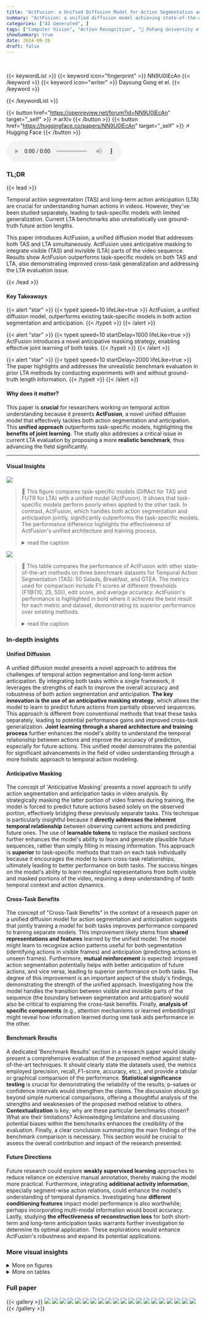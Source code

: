 ```yaml
---
title: "ActFusion: a Unified Diffusion Model for Action Segmentation and Anticipation"
summary: "ActFusion: a unified diffusion model achieving state-of-the-art performance in both action segmentation and anticipation by jointly learning visible and invisible parts of video sequences."
categories: ["AI Generated", ]
tags: ["Computer Vision", "Action Recognition", "🏢 Pohang University of Science and Technology",]
showSummary: true
date: 2024-09-26
draft: false
---
```


<br>

{{< keywordList >}}
{{< keyword icon="fingerprint" >}} NN9U0lEcAn {{< /keyword >}}
{{< keyword icon="writer" >}} Dayoung Gong et el. {{< /keyword >}}
 
{{< /keywordList >}}

{{< button href="https://openreview.net/forum?id=NN9U0lEcAn" target="_self" >}}
↗ arXiv
{{< /button >}}
{{< button href="https://huggingface.co/papers/NN9U0lEcAn" target="_self" >}}
↗ Hugging Face
{{< /button >}}



<audio controls>
    <source src="https://ai-paper-reviewer.com/NN9U0lEcAn/podcast.wav" type="audio/wav">
    Your browser does not support the audio element.
</audio>


### TL;DR


{{< lead >}}

Temporal action segmentation (TAS) and long-term action anticipation (LTA) are crucial for understanding human actions in videos.  However, they've been studied separately, leading to task-specific models with limited generalization.  Current LTA benchmarks also unrealistically use ground-truth future action lengths. 

This paper introduces ActFusion, a unified diffusion model that addresses both TAS and LTA simultaneously.  ActFusion uses anticipative masking to integrate visible (TAS) and invisible (LTA) parts of the video sequence.  Results show ActFusion outperforms task-specific models on both TAS and LTA, also demonstrating improved cross-task generalization and addressing the LTA evaluation issue.

{{< /lead >}}


#### Key Takeaways

{{< alert "star" >}}
{{< typeit speed=10 lifeLike=true >}} ActFusion, a unified diffusion model, outperforms existing task-specific models in both action segmentation and anticipation. {{< /typeit >}}
{{< /alert >}}

{{< alert "star" >}}
{{< typeit speed=10 startDelay=1000 lifeLike=true >}} ActFusion introduces a novel anticipative masking strategy, enabling effective joint learning of both tasks. {{< /typeit >}}
{{< /alert >}}

{{< alert "star" >}}
{{< typeit speed=10 startDelay=2000 lifeLike=true >}} The paper highlights and addresses the unrealistic benchmark evaluation in prior LTA methods by conducting experiments with and without ground-truth length information. {{< /typeit >}}
{{< /alert >}}

#### Why does it matter?
This paper is **crucial** for researchers working on temporal action understanding because it presents **ActFusion**, a novel unified diffusion model that effectively tackles both action segmentation and anticipation.  This **unified approach** outperforms task-specific models, highlighting the **benefits of joint learning**. The study also addresses a critical issue in current LTA evaluation by proposing a more **realistic benchmark**, thus advancing the field significantly.

------
#### Visual Insights



![](https://ai-paper-reviewer.com/NN9U0lEcAn/figures_1_1.jpg)

> 🔼 This figure compares task-specific models (DiffAct for TAS and FUTR for LTA) with a unified model (ActFusion).  It shows that task-specific models perform poorly when applied to the other task. In contrast, ActFusion, which handles both action segmentation and anticipation jointly, significantly outperforms the task-specific models. The performance difference highlights the effectiveness of ActFusion's unified architecture and training process.
> <details>
> <summary>read the caption</summary>
> Figure 1: Task-specific models vs. ActFusion (ours). (a) Conventional task-specific models for TAS and LTA. (b) Our unified model ActFusion to address both tasks. (c) Performance comparison across tasks. Tasks-specific models such as DiffAct [43] for TAS and FUTR [25] for LTA exhibits poor performance on cross-task evaluations. ActFusion outperforms task-specific models on both TAS and LTA, including TempAgg [52], which trains separate models for each task. Note that the performance of ActFusion is evaluation result of a single model through a single training process.
> </details>





![](https://ai-paper-reviewer.com/NN9U0lEcAn/tables_5_1.jpg)

> 🔼 This table compares the performance of ActFusion with other state-of-the-art methods on three benchmark datasets for Temporal Action Segmentation (TAS): 50 Salads, Breakfast, and GTEA.  The metrics used for comparison include F1 scores at different thresholds (F1@{10, 25, 50}), edit score, and average accuracy.  ActFusion's performance is highlighted in bold where it achieves the best result for each metric and dataset, demonstrating its superior performance over existing methods.
> <details>
> <summary>read the caption</summary>
> Table 1: Comparison with state of the art on TAS. The overall results demonstrate the efficacy of ActFusion on TAS, achieving state-of-the-art performance across benchmark datasets. Bold values represent the highest accuracy, while underlined values indicate the second-highest accuracy.
> </details>





### In-depth insights


#### Unified Diffusion
A unified diffusion model presents a novel approach to address the challenges of temporal action segmentation and long-term action anticipation.  By integrating both tasks within a single framework, it leverages the strengths of each to improve the overall accuracy and robustness of both action segmentation and anticipation. **The key innovation is the use of an anticipative masking strategy**, which allows the model to learn to predict future actions from partially observed sequences.  This approach is different from conventional methods that treat these tasks separately, leading to potential performance gains and improved cross-task generalization.  **Joint learning through a shared architecture and training process** further enhances the model's ability to understand the temporal relationship between actions and improve the accuracy of prediction, especially for future actions. This unified model demonstrates the potential for significant advancements in the field of video understanding through a more holistic approach to temporal action modeling.

#### Anticipative Masking
The concept of 'Anticipative Masking' presents a novel approach to unify action segmentation and anticipation tasks in video analysis.  By strategically masking the latter portion of video frames during training, the model is forced to predict future actions based solely on the observed portion, effectively bridging these previously separate tasks. This technique is particularly insightful because it **directly addresses the inherent temporal relationship** between observing current actions and predicting future ones.  The use of **learnable tokens** to replace the masked sections further enhances the model's ability to learn and generate plausible future sequences, rather than simply filling in missing information.  This approach is **superior** to task-specific methods that train on each task individually because it encourages the model to learn cross-task relationships, ultimately leading to better performance on both tasks. The success hinges on the model's ability to learn meaningful representations from both visible and masked portions of the video, requiring a deep understanding of both temporal context and action dynamics.

#### Cross-Task Benefits
The concept of "Cross-Task Benefits" in the context of a research paper on a unified diffusion model for action segmentation and anticipation suggests that jointly training a model for both tasks improves performance compared to training separate models. This improvement likely stems from **shared representations and features** learned by the unified model.  The model might learn to recognize action patterns useful for both segmentation (identifying actions in visible frames) and anticipation (predicting actions in unseen frames).  Furthermore, **mutual reinforcement** is expected: improved action segmentation potentially helps with better anticipation of future actions, and vice versa, leading to superior performance on both tasks. The degree of this improvement is an important aspect of the study's findings, demonstrating the strength of the unified approach.  Investigating how the model handles the transition between visible and invisible parts of the sequence (the boundary between segmentation and anticipation) would also be critical to explaining the cross-task benefits.  Finally, **analysis of specific components** (e.g., attention mechanisms or learned embeddings) might reveal how information learned during one task aids performance in the other.

#### Benchmark Results
A dedicated 'Benchmark Results' section in a research paper would ideally present a comprehensive evaluation of the proposed method against state-of-the-art techniques.  It should clearly state the datasets used, the metrics employed (precision, recall, F1-score, accuracy, etc.), and provide a tabular or graphical comparison of the performance.  **Statistical significance testing** is crucial for demonstrating the reliability of the results; p-values or confidence intervals would strengthen the claims. The discussion should go beyond simple numerical comparisons, offering a thoughtful analysis of the strengths and weaknesses of the proposed method relative to others.  **Contextualization** is key; why are these particular benchmarks chosen?  What are their limitations?  Acknowledging limitations and discussing potential biases within the benchmarks enhances the credibility of the evaluation.  Finally, a clear conclusion summarizing the main findings of the benchmark comparison is necessary. This section would be crucial to assess the overall contribution and impact of the research presented.

#### Future Directions
Future research could explore **weakly supervised learning** approaches to reduce reliance on extensive manual annotation, thereby making the model more practical.  Furthermore, integrating **additional activity information**, especially segment-wise action relations, could enhance the model's understanding of temporal dynamics.  Investigating how **different conditioning features** impact model performance is also worthwhile; perhaps incorporating multi-modal information would boost accuracy. Lastly, studying **the effectiveness of reconstruction loss** for both short-term and long-term anticipation tasks warrants further investigation to determine its optimal application.  These explorations would enhance ActFusion's robustness and expand its potential applications.


### More visual insights

<details>
<summary>More on figures
</summary>


![](https://ai-paper-reviewer.com/NN9U0lEcAn/figures_1_2.jpg)

> 🔼 This figure compares the performance of task-specific models for Temporal Action Segmentation (TAS) and Long-term Action Anticipation (LTA) with the proposed unified model, ActFusion.  (a) shows traditional approaches using separate models for TAS and LTA. (b) illustrates ActFusion, which combines both tasks into a single model.  (c) presents a bar chart comparing the performance of ActFusion and other models on both TAS and LTA, demonstrating ActFusion's superior performance and efficiency.
> <details>
> <summary>read the caption</summary>
> Figure 1: Task-specific models vs. ActFusion (ours). (a) Conventional task-specific models for TAS and LTA. (b) Our unified model ActFusion to address both tasks. (c) Performance comparison across tasks. Tasks-specific models such as DiffAct [43] for TAS and FUTR [25] for LTA exhibits poor performance on cross-task evaluations. ActFusion outperforms task-specific models on both TAS and LTA, including TempAgg [52], which trains separate models for each task. Note that the performance of ActFusion is evaluation result of a single model through a single training process. The reported performance represents the average of each task in the original paper or evaluated with the official checkpoint (See Sec. F for details).
> </details>



![](https://ai-paper-reviewer.com/NN9U0lEcAn/figures_3_1.jpg)

> 🔼 The figure illustrates the overall pipeline of the ActFusion model.  During training, various masking strategies are randomly applied to the input video frames, replacing masked portions with learnable tokens. These masked features are then processed by an encoder to generate visual embeddings, which in turn condition a decoder. The decoder iteratively denoises action labels. During inference, different masking strategies are used for different tasks (no masking for action segmentation, anticipative masking for action anticipation). The decoder iteratively denoises the action labels to generate predictions.
> <details>
> <summary>read the caption</summary>
> Figure 2: Overall pipeline of ActFusion. During training, we randomly select one of five masking strategies and apply it to input video frames F, replacing masked regions with learnable tokens to obtain masked features Fʹ. These features are processed by the encoder g to produce visual embeddings E, which condition the decoder h to denoise action labels from As to Aº at time-step s. For inference, we use different masking strategies depending on the task: no masking for TAS and anticipative masking for LTA. The decoder then iteratively denoises action labels following ÂS → ÂS-A → ... → Âº using the DDIM update rule [54].
> </details>



![](https://ai-paper-reviewer.com/NN9U0lEcAn/figures_8_1.jpg)

> 🔼 This figure compares the performance of task-specific models (DiffAct for TAS and FUTR for LTA) against the unified ActFusion model. It highlights ActFusion's superior performance on both tasks, demonstrating the benefits of a joint learning approach.
> <details>
> <summary>read the caption</summary>
> Figure 1: Task-specific models vs. ActFusion (ours). (a) Conventional task-specific models for TAS and LTA. (b) Our unified model ActFusion to address both tasks. (c) Performance comparison across tasks. Tasks-specific models such as DiffAct [43] for TAS and FUTR [25] for LTA exhibits poor performance on cross-task evaluations. ActFusion outperforms task-specific models on both TAS and LTA, including TempAgg [52], which trains separate models for each task. Note that the performance of ActFusion is evaluation result of a single model through a single training process. The reported performance represents the average of each task in the original paper or evaluated with the official checkpoint (See Sec. F for details).
> </details>



![](https://ai-paper-reviewer.com/NN9U0lEcAn/figures_9_1.jpg)

> 🔼 This figure shows the qualitative results of the ActFusion model on the tasks of temporal action segmentation (TAS) and long-term action anticipation (LTA).  It displays video frames from three different datasets (Breakfast, 50 Salads, and GTEA). For each video sequence, the ground truth action labels (GT), the model's predictions for action segmentation (TAS), and the model's predictions for action anticipation (LTA) are displayed alongside.  The dashed line indicates the boundary between the observed frames (used for segmentation) and the unobserved frames (used for anticipation). The figure visually demonstrates the model's ability to accurately classify both currently occurring and future actions. 
> <details>
> <summary>read the caption</summary>
> Figure 5: Qualitative results
> </details>



![](https://ai-paper-reviewer.com/NN9U0lEcAn/figures_16_1.jpg)

> 🔼 This figure illustrates the overall pipeline of the ActFusion model.  It shows how the model uses different masking strategies during training and inference.  During training, random masking helps the model to learn from incomplete data, while during inference, different masking is applied depending on whether the task is temporal action segmentation (TAS) or long-term action anticipation (LTA). The encoder processes the masked features, and the decoder iteratively refines the action labels through a denoising process. The diagram clearly shows the flow of information from input video frames to final action predictions.
> <details>
> <summary>read the caption</summary>
> Figure 2: Overall pipeline of ActFusion. During training, we randomly select one of five masking strategies and apply it to input video frames F, replacing masked regions with learnable tokens to obtain masked features F'. These features are processed by the encoder g to produce visual embeddings E, which condition the decoder h to denoise action labels from As to Aˆ0 at time-step s. For inference, we use different masking strategies depending on the task: no masking for TAS and anticipative masking for LTA. The decoder then iteratively denoises action labels following AˆS → AˆS−∆ → ... → Aˆ0 using the DDIM update rule [54].
> </details>



![](https://ai-paper-reviewer.com/NN9U0lEcAn/figures_16_2.jpg)

> 🔼 This figure illustrates the overall pipeline of the ActFusion model.  It shows how the model uses different masking strategies during training and inference for action segmentation and anticipation.  During training, five masking strategies are randomly selected and applied, replacing masked parts of the video with learnable tokens.  The encoder processes these masked features and generates embeddings that condition the decoder. The decoder iteratively denoises action labels to reconstruct the ground truth. During inference, the masking strategy varies depending on whether action segmentation or action anticipation is the task.
> <details>
> <summary>read the caption</summary>
> Figure 2: Overall pipeline of ActFusion. During training, we randomly select one of five masking strategies and apply it to input video frames F, replacing masked regions with learnable tokens to obtain masked features Fʹ. These features are processed by the encoder g to produce visual embeddings E, which condition the decoder h to denoise action labels from As to Aº at time-step s. For inference, we use different masking strategies depending on the task: no masking for TAS and anticipative masking for LTA. The decoder then iteratively denoises action labels following ÂS → ÂS-A → ... → Âº using the DDIM update rule [54].
> </details>



![](https://ai-paper-reviewer.com/NN9U0lEcAn/figures_21_1.jpg)

> 🔼 This figure presents qualitative results from ActFusion, evaluated on both TAS and LTA using a single model. The figure includes video frames, ground-truth action sequences, and predicted results for TAS and LTA. For LTA, only the visible parts (observed frames) are used as input. The results show that ActFusion effectively handles both visible and future segments, accurately classifying current actions and anticipating future ones.
> <details>
> <summary>read the caption</summary>
> Figure 5: Qualitative results
> </details>



![](https://ai-paper-reviewer.com/NN9U0lEcAn/figures_21_2.jpg)

> 🔼 This figure illustrates the overall pipeline of the ActFusion model. It shows how the model uses different masking strategies during training and inference to handle both action segmentation and anticipation tasks.  The training process involves randomly selecting one of five masking strategies and replacing masked regions with learnable tokens. The inference process uses different masking strategies depending on the task, either with no masking for action segmentation or anticipative masking for action anticipation. The encoder and decoder processes are also shown, with the decoder iteratively denoising action labels to generate predictions.
> <details>
> <summary>read the caption</summary>
> Figure 2: Overall pipeline of ActFusion. During training, we randomly select one of five masking strategies and apply it to input video frames F, replacing masked regions with learnable tokens to obtain masked features Fʹ. These features are processed by the encoder g to produce visual embeddings E, which condition the decoder h to denoise action labels from As to Aº at time-step s. For inference, we use different masking strategies depending on the task: no masking for TAS and anticipative masking for LTA. The decoder then iteratively denoises action labels following ÂS → ÂS-A → ... → Âº using the DDIM update rule [54].
> </details>



![](https://ai-paper-reviewer.com/NN9U0lEcAn/figures_22_1.jpg)

> 🔼 This figure showcases qualitative results from ActFusion, evaluated on both TAS and LTA using a single model.  It displays video frames alongside ground truth action sequences and the model's predictions for both TAS (action segmentation) and LTA (action anticipation).  The LTA predictions are based solely on the visible (observed) portion of the video frames. The visualization highlights the model's ability to accurately classify actions in the observed frames (TAS) and anticipate future actions in unseen portions (LTA).
> <details>
> <summary>read the caption</summary>
> Figure 5: Qualitative results
> </details>



![](https://ai-paper-reviewer.com/NN9U0lEcAn/figures_22_2.jpg)

> 🔼 This figure presents qualitative results from ActFusion, evaluated on both TAS and LTA using a single model. The figure includes video frames, ground-truth action sequences, and predicted results for TAS and LTA. For LTA, only the visible parts (observed frames) are used as input. The results show that ActFusion effectively handles both visible and future segments, accurately classifying current actions and anticipating future ones. Additional results are provided in Figures S3 and S4.
> <details>
> <summary>read the caption</summary>
> Figure 5: Qualitative results
> </details>



</details>




<details>
<summary>More on tables
</summary>


![](https://ai-paper-reviewer.com/NN9U0lEcAn/tables_6_1.jpg)
> 🔼 This table compares the performance of ActFusion with other state-of-the-art models on the Long-term Action Anticipation (LTA) task.  It shows the results for different datasets (50 Salads and Breakfast), input types (labels and features), and anticipation ratios (α and β).  Bold values highlight the best performance for each setting, while underlined values indicate the second-best performance. This demonstrates ActFusion's superior performance in LTA compared to other methods.
> <details>
> <summary>read the caption</summary>
> Table 2: Comparison with the state of the art on LTA. The overall results demonstrate the effectiveness of ActFusion, achieving new SOTA performance in LTA. Bold values represent the highest accuracy, while underlined values indicate the second-highest accuracy.
> </details>

![](https://ai-paper-reviewer.com/NN9U0lEcAn/tables_7_1.jpg)
> 🔼 This table presents an ablation study demonstrating the impact of learning temporal action segmentation (TAS) on long-term action anticipation (LTA).  It shows the results of experiments conducted on the 50 Salads dataset, where the action segmentation loss (Lenc) was selectively removed. The results indicate that learning action segmentation contributes significantly to the improvement of action anticipation performance.
> <details>
> <summary>read the caption</summary>
> Table 3: Segmentation helps anticipation
> </details>

![](https://ai-paper-reviewer.com/NN9U0lEcAn/tables_7_2.jpg)
> 🔼 This table compares the performance of ActFusion with other state-of-the-art models on three benchmark datasets for Temporal Action Segmentation (TAS): 50 Salads, Breakfast, and GTEA.  The metrics used for comparison include F1 scores at different thresholds (10, 25, 50), edit score, average accuracy, and frame-wise accuracy.  ActFusion demonstrates superior performance, achieving state-of-the-art results on all three datasets.  Bold values indicate the best performance, while underlined values indicate second-best performance for each metric and dataset.
> <details>
> <summary>read the caption</summary>
> Table 1: Comparison with state of the art on TAS. The overall results demonstrate the efficacy of ActFusion on TAS, achieving state-of-the-art performance across benchmark datasets. Bold values represent the highest accuracy, while underlined values indicate the second-highest accuracy.
> </details>

![](https://ai-paper-reviewer.com/NN9U0lEcAn/tables_9_1.jpg)
> 🔼 This table compares the performance of ActFusion against other state-of-the-art Long-Term Action Anticipation (LTA) methods on benchmark datasets (50 Salads and Breakfast). It shows the accuracy of each method for different prediction lengths (beta values) and observation ratios (alpha values).  ActFusion consistently achieves the highest or second-highest accuracy across all settings, showcasing its superior performance in LTA.
> <details>
> <summary>read the caption</summary>
> Table 2: Comparison with the state of the art on LTA. The overall results demonstrate the effectiveness of ActFusion, achieving new SOTA performance in LTA. Bold values represent the highest accuracy, while underlined values indicate the second-highest accuracy.
> </details>

![](https://ai-paper-reviewer.com/NN9U0lEcAn/tables_15_1.jpg)
> 🔼 This table compares the performance of ActFusion with other state-of-the-art methods on three benchmark datasets for Temporal Action Segmentation (TAS): 50 Salads, Breakfast, and GTEA.  The metrics used for comparison include F1 scores at different thresholds (10, 25, 50), edit score, and average accuracy.  ActFusion achieves the highest accuracy across all three datasets and metrics, outperforming other methods. Bold values represent the top accuracy, while underlined values indicate the second-best accuracy.
> <details>
> <summary>read the caption</summary>
> Table 1: Comparison with state of the art on TAS. The overall results demonstrate the efficacy of ActFusion on TAS, achieving state-of-the-art performance across benchmark datasets. Bold values represent the highest accuracy, while underlined values indicate the second-highest accuracy.
> </details>

![](https://ai-paper-reviewer.com/NN9U0lEcAn/tables_18_1.jpg)
> 🔼 This table presents the ablation study results on different types of conditioning features used in ActFusion.  Part (a) shows the performance of the model on the Temporal Action Segmentation (TAS) task using three different conditioning features: masked features (F'), encoded features (E), and encoder predictions (Â).  The table reports the F1-score at different thresholds (10, 25, 50), edit score, accuracy, and average performance. Part (b) shows the results of the same ablation study on the Long-Term Action Anticipation (LTA) task, for different anticipation ratios (α = 0.2 and α = 0.3) and future prediction lengths (β = 0.1, 0.2, 0.3, 0.5). The table shows that using the encoded features (E) yields the best performance in both TAS and LTA.
> <details>
> <summary>read the caption</summary>
> Table S1: Conditioning features. (a) Results on TAS (b) Results on LTA
> </details>

![](https://ai-paper-reviewer.com/NN9U0lEcAn/tables_18_2.jpg)
> 🔼 This table presents the results of ablation studies on different types of conditioning features used in ActFusion.  It shows the performance of the model on both TAS (Temporal Action Segmentation) and LTA (Long-Term Action Anticipation) tasks when using different input feature types for conditioning the decoder. The three conditioning features considered are:  1. **F'**: Masked visual features. 2. **E**: Embedded tokens generated by the encoder. 3. **Â'**: Action labels predicted by the encoder.  The results indicate the effectiveness of using encoder-generated embeddings (E) for conditioning, outperforming the use of masked features or encoder predictions alone on both TAS and LTA.
> <details>
> <summary>read the caption</summary>
> Table S1: Conditioning features
> </details>

![](https://ai-paper-reviewer.com/NN9U0lEcAn/tables_18_3.jpg)
> 🔼 This table presents ablation study results on different types of position embeddings used in the ActFusion model. It compares the performance of the model using relative position bias, relative position embedding, absolute position embedding, and no position embedding across various metrics on the 50 Salads dataset for both TAS and LTA tasks.  The results show that using relative position bias significantly improves the performance compared to other methods.
> <details>
> <summary>read the caption</summary>
> Table S2: Position embedding
> </details>

![](https://ai-paper-reviewer.com/NN9U0lEcAn/tables_18_4.jpg)
> 🔼 This table presents ablation study results on different types of position embeddings used in the ActFusion model. It compares the performance of using no position embedding, relative position bias, relative position embedding, and absolute position embedding on both the action segmentation (TAS) and action anticipation (LTA) tasks. The results are presented separately for different anticipation ratios (β) and observation ratios (α).
> <details>
> <summary>read the caption</summary>
> Table S2: Position embedding
> </details>

![](https://ai-paper-reviewer.com/NN9U0lEcAn/tables_19_1.jpg)
> 🔼 This table compares the performance of ActFusion against other state-of-the-art models on three benchmark datasets for Temporal Action Segmentation (TAS).  The metrics used include F1 scores at different thresholds (F1@{10, 25, 50}), edit score, average accuracy, and frame-wise accuracy. ActFusion's superior performance across all metrics and datasets showcases its effectiveness.
> <details>
> <summary>read the caption</summary>
> Table 1: Comparison with state of the art on TAS. The overall results demonstrate the efficacy of ActFusion on TAS, achieving state-of-the-art performance across benchmark datasets. Bold values represent the highest accuracy, while underlined values indicate the second-highest accuracy.
> </details>

![](https://ai-paper-reviewer.com/NN9U0lEcAn/tables_19_2.jpg)
> 🔼 This table presents ablation study results on the effects of different loss functions (boundary loss, smoothing loss, and cross-entropy loss) on the performance of the ActFusion model.  The results are shown for both action segmentation (TAS) and long-term action anticipation (LTA) tasks, with the performance measured across various anticipation ratios (β) and observation ratios (α). The table helps to understand the contribution of each loss component to the overall model performance.
> <details>
> <summary>read the caption</summary>
> Table 3: Loss ablations
> </details>

![](https://ai-paper-reviewer.com/NN9U0lEcAn/tables_19_3.jpg)
> 🔼 This table compares the performance of ActFusion with other state-of-the-art methods on three benchmark datasets for temporal action segmentation (TAS): 50 Salads, Breakfast, and GTEA.  The metrics used for comparison are F1 scores at different thresholds (10, 25, 50), edit score, and average accuracy.  ActFusion achieves the highest accuracy across all three datasets and most metrics, demonstrating its superior performance in TAS.
> <details>
> <summary>read the caption</summary>
> Table 1: Comparison with state of the art on TAS. The overall results demonstrate the efficacy of ActFusion on TAS, achieving state-of-the-art performance across benchmark datasets. Bold values represent the highest accuracy, while underlined values indicate the second-highest accuracy.
> </details>

![](https://ai-paper-reviewer.com/NN9U0lEcAn/tables_20_1.jpg)
> 🔼 This table compares the performance of ActFusion with other state-of-the-art models on three benchmark datasets for Temporal Action Segmentation (TAS): 50 Salads, Breakfast, and GTEA.  The metrics used for comparison are F1 scores at different thresholds (10, 25, 50), edit score, and average accuracy. ActFusion achieves the highest accuracy across all datasets and metrics, demonstrating its superiority in TAS.
> <details>
> <summary>read the caption</summary>
> Table 1: Comparison with state of the art on TAS. The overall results demonstrate the efficacy of ActFusion on TAS, achieving state-of-the-art performance across benchmark datasets. Bold values represent the highest accuracy, while underlined values indicate the second-highest accuracy.
> </details>

</details>




### Full paper

{{< gallery >}}
<img src="https://ai-paper-reviewer.com/NN9U0lEcAn/1.png" class="grid-w50 md:grid-w33 xl:grid-w25" />
<img src="https://ai-paper-reviewer.com/NN9U0lEcAn/2.png" class="grid-w50 md:grid-w33 xl:grid-w25" />
<img src="https://ai-paper-reviewer.com/NN9U0lEcAn/3.png" class="grid-w50 md:grid-w33 xl:grid-w25" />
<img src="https://ai-paper-reviewer.com/NN9U0lEcAn/4.png" class="grid-w50 md:grid-w33 xl:grid-w25" />
<img src="https://ai-paper-reviewer.com/NN9U0lEcAn/5.png" class="grid-w50 md:grid-w33 xl:grid-w25" />
<img src="https://ai-paper-reviewer.com/NN9U0lEcAn/6.png" class="grid-w50 md:grid-w33 xl:grid-w25" />
<img src="https://ai-paper-reviewer.com/NN9U0lEcAn/7.png" class="grid-w50 md:grid-w33 xl:grid-w25" />
<img src="https://ai-paper-reviewer.com/NN9U0lEcAn/8.png" class="grid-w50 md:grid-w33 xl:grid-w25" />
<img src="https://ai-paper-reviewer.com/NN9U0lEcAn/9.png" class="grid-w50 md:grid-w33 xl:grid-w25" />
<img src="https://ai-paper-reviewer.com/NN9U0lEcAn/10.png" class="grid-w50 md:grid-w33 xl:grid-w25" />
<img src="https://ai-paper-reviewer.com/NN9U0lEcAn/11.png" class="grid-w50 md:grid-w33 xl:grid-w25" />
<img src="https://ai-paper-reviewer.com/NN9U0lEcAn/12.png" class="grid-w50 md:grid-w33 xl:grid-w25" />
<img src="https://ai-paper-reviewer.com/NN9U0lEcAn/13.png" class="grid-w50 md:grid-w33 xl:grid-w25" />
<img src="https://ai-paper-reviewer.com/NN9U0lEcAn/14.png" class="grid-w50 md:grid-w33 xl:grid-w25" />
<img src="https://ai-paper-reviewer.com/NN9U0lEcAn/15.png" class="grid-w50 md:grid-w33 xl:grid-w25" />
<img src="https://ai-paper-reviewer.com/NN9U0lEcAn/16.png" class="grid-w50 md:grid-w33 xl:grid-w25" />
<img src="https://ai-paper-reviewer.com/NN9U0lEcAn/17.png" class="grid-w50 md:grid-w33 xl:grid-w25" />
<img src="https://ai-paper-reviewer.com/NN9U0lEcAn/18.png" class="grid-w50 md:grid-w33 xl:grid-w25" />
<img src="https://ai-paper-reviewer.com/NN9U0lEcAn/19.png" class="grid-w50 md:grid-w33 xl:grid-w25" />
<img src="https://ai-paper-reviewer.com/NN9U0lEcAn/20.png" class="grid-w50 md:grid-w33 xl:grid-w25" />
{{< /gallery >}}